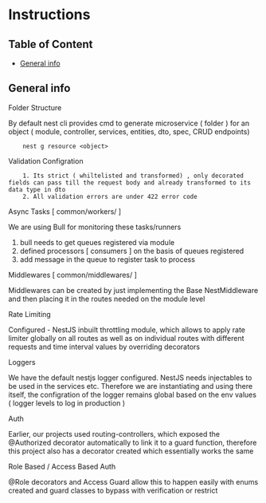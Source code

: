 # Instructions


## Table of Content

- [General info](#general-info)


## General info

Folder Structure

By default nest cli provides cmd to generate microservice ( folder ) for an object ( module, controller, services, entities, dto, spec, CRUD endpoints)

``` 
    nest g resource <object>
```

Validation Configration
 
```
    1. Its strict ( whiltelisted and transformed) , only decorated fields can pass till the request body and already transformed to its data type in dto
    2. All validation errors are under 422 error code
```

Async Tasks [ common/workers/ ]

We are using Bull for monitoring these tasks/runners

1. bull needs to get queues registered via module
2. defined processors [ consumers ] on the basis of queues registered
3. add message in the queue to register task to process


Middlewares [ common/middlewares/ ]

Middlewares can be created by just implementing the Base NestMiddleware and then placing it in the routes needed on the module level

Rate Limiting

Configured - NestJS inbuilt throttling module, which allows to apply rate limiter globally on all routes as well as on individual routes with different requests and time interval values by overriding decorators

Loggers 

We have the default nestjs logger configured. NestJS needs injectables to be used in the services etc. Therefore we are instantiating and using there itself, the configration of the logger remains global based on the env values ( logger levels to log in production )

Auth 

Earlier, our projects used routing-controllers, which exposed the @Authorized decorator automatically to link it to a guard function,  therefore this project also has a decorator created which essentially works the same

Role Based / Access Based Auth

@Role decorators and Access Guard allow this to happen easily with enums created and guard classes to bypass with verification or restrict


